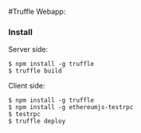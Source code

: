 #Truffle Webapp:


### Install

Server side:
```
$ npm install -g truffle
$ truffle build
```

Client side:
```
$ npm install -g truffle
$ npm install -g ethereumjs-testrpc
$ testrpc
$ truffle deploy
```
